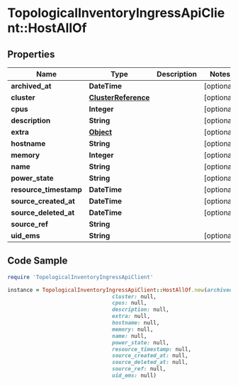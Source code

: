 # TopologicalInventoryIngressApiClient::HostAllOf

## Properties

Name | Type | Description | Notes
------------ | ------------- | ------------- | -------------
**archived_at** | **DateTime** |  | [optional] 
**cluster** | [**ClusterReference**](ClusterReference.md) |  | [optional] 
**cpus** | **Integer** |  | [optional] 
**description** | **String** |  | [optional] 
**extra** | [**Object**](.md) |  | [optional] 
**hostname** | **String** |  | [optional] 
**memory** | **Integer** |  | [optional] 
**name** | **String** |  | [optional] 
**power_state** | **String** |  | [optional] 
**resource_timestamp** | **DateTime** |  | [optional] 
**source_created_at** | **DateTime** |  | [optional] 
**source_deleted_at** | **DateTime** |  | [optional] 
**source_ref** | **String** |  | 
**uid_ems** | **String** |  | [optional] 

## Code Sample

```ruby
require 'TopologicalInventoryIngressApiClient'

instance = TopologicalInventoryIngressApiClient::HostAllOf.new(archived_at: null,
                                 cluster: null,
                                 cpus: null,
                                 description: null,
                                 extra: null,
                                 hostname: null,
                                 memory: null,
                                 name: null,
                                 power_state: null,
                                 resource_timestamp: null,
                                 source_created_at: null,
                                 source_deleted_at: null,
                                 source_ref: null,
                                 uid_ems: null)
```


